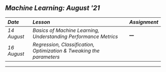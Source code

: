 ## _Machine Learning: August '21_ 
| _Date_ | _Lesson_ | _Assignment_ |
| :----- | :------- | :-------- |
| _14 August_ | _Basics of Machine Learning,<br> Understanding Performance Metrics_ | [__](Day%20%231) |
| _16 August_ | _Regression, Classification, Optimization & Tweaking the parameters_ | |
---
